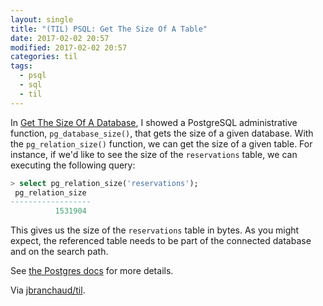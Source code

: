 ```yaml
---
layout: single
title: "(TIL) PSQL: Get The Size Of A Table"
date: 2017-02-02 20:57
modified: 2017-02-02 20:57
categories: til
tags:
  - psql
  - sql
  - til
---
```


In [Get The Size Of A Database](get-the-size-of-a-database.md), I showed a
PostgreSQL administrative function, `pg_database_size()`, that gets the size
of a given database. With the `pg_relation_size()` function, we can get the
size of a given table. For instance, if we'd like to see the size of the
`reservations` table, we can executing the following query:

```sql
> select pg_relation_size('reservations');
 pg_relation_size
------------------
          1531904
```

This gives us the size of the `reservations` table in bytes. As you might
expect, the referenced table needs to be part of the connected database and
on the search path.

See [the Postgres docs](http://www.postgresql.org/docs/current/static/functions-admin.html)
for more details.

Via [jbranchaud/til](https://github.com/jbranchaud/til).
